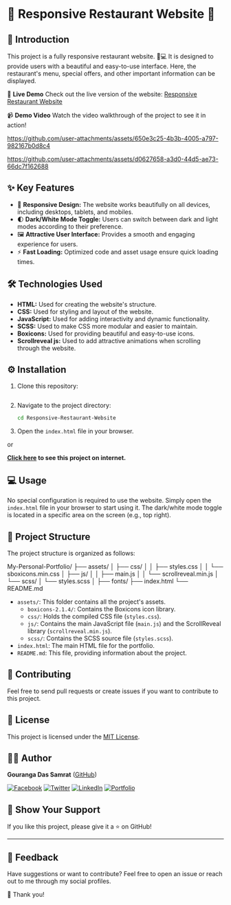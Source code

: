 # 🍔 Responsive Restaurant Website 🍕

## 🌟 Introduction

This project is a fully responsive restaurant website. 📱💻 It is designed to provide users with a beautiful and easy-to-use interface. Here, the restaurant's menu, special offers, and other important information can be displayed.

🌟 **Live Demo**
Check out the live version of the website: [Responsive Restaurant Website](https://responsiveresturentwebsitebygouranga.netlify.app/)

📹 **Demo Video**
Watch the video walkthrough of the project to see it in action!

https://github.com/user-attachments/assets/650e3c25-4b3b-4005-a797-982167b0d8c4



https://github.com/user-attachments/assets/d0627658-a3d0-44d5-ae73-66dc7f162688




## ✨ Key Features

* 📱 **Responsive Design:** The website works beautifully on all devices, including desktops, tablets, and mobiles.
* 🌓 **Dark/White Mode Toggle:** Users can switch between dark and light modes according to their preference.
* 🖼️ **Attractive User Interface:** Provides a smooth and engaging experience for users.
* ⚡️ **Fast Loading:** Optimized code and asset usage ensure quick loading times.

## 🛠️ Technologies Used

* **HTML:** Used for creating the website's structure.
* **CSS:** Used for styling and layout of the website.
* **JavaScript:** Used for adding interactivity and dynamic functionality.
* **SCSS:** Used to make CSS more modular and easier to maintain.
* **Boxicons:** Used for providing beautiful and easy-to-use icons.
* **Scrollreveal js:** Used to add attractive animations when scrolling through the website.

## ⚙️ Installation

1.  Clone this repository:
    ```bash
    
2.  Navigate to the project directory:
    ```bash
    cd Responsive-Restaurant-Website
    ```
3.  Open the `index.html` file in your browser.

or

**[Click here](https://responsiveresturentwebsitebygouranga.netlify.app/) to see this project on internet.**

## 💻 Usage

No special configuration is required to use the website. Simply open the `index.html` file in your browser to start using it. The dark/white mode toggle is located in a specific area on the screen (e.g., top right).

## 📁 Project Structure

The project structure is organized as follows:

My-Personal-Portfolio/
├── assets/
│ ├── css/
│ │ ├──  styles.css
│ │ └── sboxicons.min.css
│ ├── js/
│ │ ├── main.js
│ │ └── scrollreveal.min.js
│ └── scss/
│ └── styles.scss
│ ├──  fonts/
├── index.html
└── README.md

- `assets/`: This folder contains all the project's assets.
  - `boxicons-2.1.4/`: Contains the Boxicons icon library.
  - `css/`: Holds the compiled CSS file (`styles.css`).
  - `js/`: Contains the main JavaScript file (`main.js`) and the ScrollReveal library (`scrollreveal.min.js`).
  - `scss/`: Contains the SCSS source file (`styles.scss`).
- `index.html`: The main HTML file for the portfolio.
- `README.md`: This file, providing information about the project.

## 🤝 Contributing

Feel free to send pull requests or create issues if you want to contribute to this project.

## 📰 License

This project is licensed under the [MIT License](https://opensource.org/licenses/MIT).

## 🧑‍💻 Author

**Gouranga Das Samrat** ([GitHub](https://github.com/GourangaDasSamrat))

[![Facebook](https://img.shields.io/badge/Facebook-1877F2?style=for-the-badge&logo=facebook&logoColor=white)](https://www.facebook.com/gourangadassamrat)
[![Twitter](https://img.shields.io/badge/Twitter-1DA1F2?style=for-the-badge&logo=twitter&logoColor=white)](https://x.com/gouranga_khulna)
[![LinkedIn](https://img.shields.io/badge/LinkedIn-0077B5?style=for-the-badge&logo=linkedin&logoColor=white)](https://linkedin.com/in/gouranga-das-samrat)
[![Portfolio](https://img.shields.io/badge/Portfolio-000000?style=for-the-badge&logo=web&logoColor=white)](https://gourangadas.netlify.app/)

## 🌟 Show Your Support

If you like this project, please give it a ⭐ on GitHub!

---

## 📢 Feedback

Have suggestions or want to contribute? Feel free to open an issue or reach out to me through my social profiles.


🎉 Thank you!

